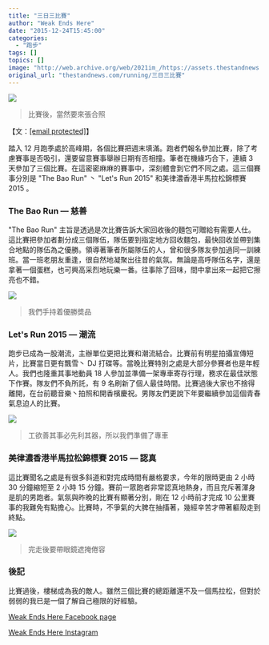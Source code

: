```yaml
---
title: "三日三比賽"
author: "Weak Ends Here"
date: "2015-12-24T15:45:00"
categories:
  - "跑步"
tags: []
topics: []
image: "http://web.archive.org/web/2021im_/https://assets.thestandnews.com/media/photos/Evernote20Camera20Roll202015122420001953_UO6MI.jpg"
original_url: "thestandnews.com/running/三日三比賽"
---
```

![](http://web.archive.org/web/2021im_/https://assets.thestandnews.com/media/photos/Evernote20Camera20Roll202015122420001953_UO6MI.jpg)

> 比賽後，當然要來張合照

【文：[\[email protected\]](/web/20210710222551/https://www.thestandnews.com/cdn-cgi/l/email-protection)】

踏入 12 月跑季處於高峰期，各個比賽把週末填滿。跑者們報名參加比賽，除了考慮賽事是否吸引，還要留意賽事舉辦日期有否相撞。筆者在機緣巧合下，連續 3 天參加了三個比賽。在這密密麻麻的賽事中，深刻體會到它們不同之處。這三個賽事分別是 "The Bao Run" 丶 "Let's Run 2015" 和美律濃香港半馬拉松錦標賽 2015 。

### The Bao Run — 慈善

"The Bao Run" 主旨是透過是次比賽告訴大家回收後的麵包可贈給有需要人仕。這比賽把參加者劃分成三個隊伍，隊伍要到指定地方回收麵包，最快回收並帶到集合地點的隊伍為之優勝。領導著筆者所屬隊伍的人，曾和很多隊友參加過同一訓練班。當一班老朋友重逢，很自然地凝聚出往昔的氣氛。無論是高呼隊伍名字，還是拿著一個蛋糕，也可興高采烈地玩樂一番。往事除了回味，間中拿出來一起把它擦亮也不錯。

![](http://web.archive.org/web/2021im_/https://assets.thestandnews.com/media/photos/Evernote20Camera20Roll202015122420000158-2_NpfbS.jpg)
> 我們手持着優勝奬品

### Let's Run 2015 — 潮流

跑步已成為一股潮流，主辦單位更把比賽和潮流結合。比賽前有明星拍攝宣傳短片，比賽當日更有飄雪丶 DJ 打碟等。當晚比賽特別之處是大部分參賽者也是年輕人。我們也隆重其事地動員 18 人參加並準備一架專車寄存行理，務求在最佳狀態下作賽。隊友們不負所託，有 9 名刷新了個人最佳時間。比賽過後大家也不捨得離開，在台前聽音樂丶拍照和開香檳慶祝。男隊友們更說下年要繼續參加這個青春氣息迫人的比賽。

![](http://web.archive.org/web/2021im_/https://assets.thestandnews.com/media/photos/Evernote20Camera20Roll202015122420002519_qYtRd.jpg)
> 工欲善其事必先利其器，所以我們準備了專車

### 美律濃香港半馬拉松錦標賽 2015 — 認真

這比賽聞名之處是有很多斜道和對完成時間有嚴格要求，今年的限時更由 2 小時 30 分鐘縮短至 2 小時 15 分鐘。賽前一眾跑者非常認真地熱身，而且充斥著渾身是肌的男跑者。氣氛與昨晚的比賽有顯著分別，剛在 12 小時前才完成 10 公里賽事的我難免有點擔心。比賽時，不爭氣的大脾在抽搐著，幾經辛苦才帶著軀殼走到終點。

![](http://web.archive.org/web/2021im_/https://assets.thestandnews.com/media/photos/Evernote20Camera20Roll202015122420001139_J7MAx.jpg)
> 完走後要帶眼鏡遮掩倦容

### 後記

比賽過後，樓梯成為我的敵人。雖然三個比賽的總距離還不及一個馬拉松，但對於弱弱的我已是一個了解自己極限的好經驗。

[Weak Ends Here Facebook page](http://web.archive.org/web/20210710222551/https://www.facebook.com/Weak-Ends-Here-753770388079839/?fref=ts)

[Weak Ends Here Instagram](http://web.archive.org/web/20210710222551/https://www.instagram.com/weak.ends.here/)